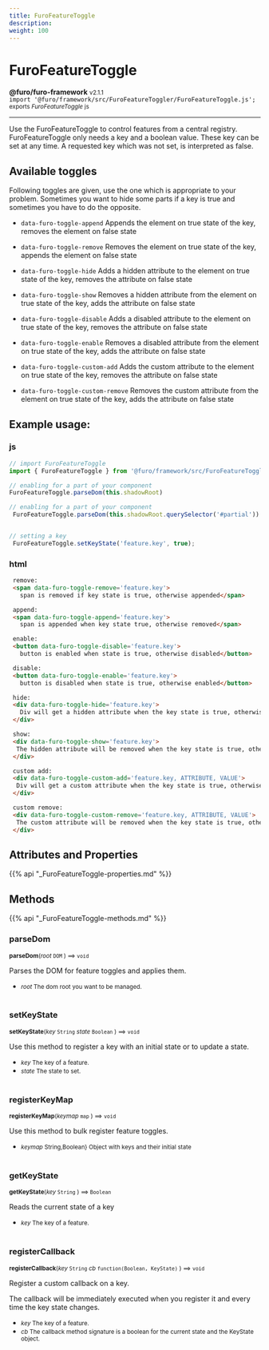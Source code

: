```yaml
---
title: FuroFeatureToggle
description: 
weight: 100
---
```


# FuroFeatureToggle

**@furo/furo-framework** <small>v2.1.1</small>
<br>`import '@furo/framework/src/FuroFeatureToggler/FuroFeatureToggle.js';`<small>
<br>exports *FuroFeatureToggle* js</small>


****

Use the FuroFeatureToggle to control features from a central registry.
FuroFeatureToggle only needs a key and a boolean value.
These key can be set at any time.
A requested key which was not set, is interpreted as false.

## Available toggles
Following toggles are given, use the one which is appropriate to your problem.
Sometimes you want to hide some parts if a key is true and sometimes you have to do the opposite.

- `data-furo-toggle-append` Appends the element on true state of the key, removes the element on false state
- `data-furo-toggle-remove` Removes the element on true state of the key, appends the element on false state

- `data-furo-toggle-hide` Adds a hidden attribute to the element on true state of the key, removes the attribute on false state
- `data-furo-toggle-show` Removes a hidden attribute from the element on true state of the key, adds the attribute on false state

- `data-furo-toggle-disable` Adds a disabled attribute to the element on true state of the key, removes the attribute on false state
- `data-furo-toggle-enable` Removes a disabled attribute from the element on true state of the key, adds the attribute on false state

- `data-furo-toggle-custom-add` Adds the custom attribute to the element on true state of the key, removes the attribute on false state
- `data-furo-toggle-custom-remove` Removes the custom attribute from the element on true state of the key, adds the attribute on false state

## Example usage:
### js
```js
// import FuroFeatureToggle
import { FuroFeatureToggle } from '@furo/framework/src/FuroFeatureToggler/FuroFeatureToggle.js';

// enabling for a part of your component
FuroFeatureToggle.parseDom(this.shadowRoot)

// enabling for a part of your component
 FuroFeatureToggle.parseDom(this.shadowRoot.querySelector('#partial'))


// setting a key
 FuroFeatureToggle.setKeyState('feature.key', true);

```
### html

```html
 remove:
 <span data-furo-toggle-remove='feature.key'>
   span is removed if key state is true, otherwise appended</span>

 append:
 <span data-furo-toggle-append='feature.key'>
   span is appended when key state true, otherwise removed</span>

 enable:
 <button data-furo-toggle-disable='feature.key'>
   button is enabled when state is true, otherwise disabled</button>

 disable:
 <button data-furo-toggle-enable='feature.key'>
   button is disabled when state is true, otherwise enabled</button>

 hide:
 <div data-furo-toggle-hide='feature.key'>
   Div will get a hidden attribute when the key state is true, otherwise hidden
 </div>

 show:
 <div data-furo-toggle-show='feature.key'>
  The hidden attribute will be removed when the key state is true, otherwise the hidden attribute will be set.
 </div>

 custom add:
 <div data-furo-toggle-custom-add='feature.key, ATTRIBUTE, VALUE'>
  Div will get a custom attribute when the key state is true, otherwise the custom attribute will be removed.
 </div>

 custom remove:
 <div data-furo-toggle-custom-remove='feature.key, ATTRIBUTE, VALUE'>
  The custom attribute will be removed when the key state is true, otherwise the custom attribute will be set.
 </div>

```

## Attributes and Properties
{{% api "_FuroFeatureToggle-properties.md" %}}











## Methods
{{% api "_FuroFeatureToggle-methods.md" %}}


### **parseDom**
<small>**parseDom**(*root* `DOM` ) ⟹ `void`</small>

Parses the DOM for feature toggles and applies them.

- <small>*root* The dom root you want to be managed.</small>
<br><br>

### **setKeyState**
<small>**setKeyState**(*key* `String` *state* `Boolean` ) ⟹ `void`</small>

Use this method to register a key with an initial state or to update a state.

- <small>*key* The key of a feature.</small>
- <small>*state* The state to set.</small>
<br><br>

### **registerKeyMap**
<small>**registerKeyMap**(*keymap* `map` ) ⟹ `void`</small>

Use this method to bulk register feature toggles.

- <small>*keymap* String,Boolean} Object with keys and their initial state</small>
<br><br>

### **getKeyState**
<small>**getKeyState**(*key* `String` ) ⟹ `Boolean`</small>

Reads the current state of a key

- <small>*key* The key of a feature.</small>
<br><br>

### **registerCallback**
<small>**registerCallback**(*key* `String` *cb* `function(Boolean, KeyState)` ) ⟹ `void`</small>

Register a custom callback on a key.

The callback will be immediately executed when you register it and every time the key state changes.

- <small>*key* The key of a feature.</small>
- <small>*cb* The callback method signature is a boolean for the current state and the KeyState object.</small>
<br><br>

